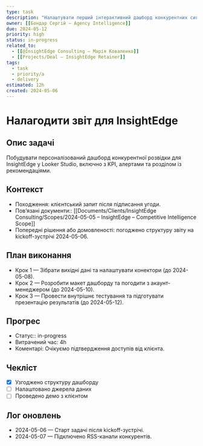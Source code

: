 ```yaml
---
type: task
description: "Налаштувати перший інтерактивний дашборд конкурентних сигналів для InsightEdge"
owner: [[Бондар Сергій – Agency Intelligence]]
due: 2024-05-12
priority: high
status: in-progress
related_to:
  - [[@InsightEdge Consulting – Марія Коваленко]]
  - [[Projects/Deal – InsightEdge Retainer]]
tags:
  - task
  - priority/a
  - delivery
estimated: 12h
created: 2024-05-06
---
```


# Налагодити звіт для InsightEdge

## Опис задачі
Побудувати персоналізований дашборд конкурентної розвідки для InsightEdge у Looker Studio, включно з KPI, алертами та розділом із рекомендаціями.

## Контекст
- Походження: клієнтський запит після підписання угоди.
- Повʼязані документи:: [[Documents/Clients/InsightEdge Consulting/Scopes/2024-05-05 – InsightEdge – Competitive Intelligence Scope]]
- Попередні рішення або домовленості: погоджено структуру звіту на kickoff-зустрічі 2024-05-06.

## План виконання
- Крок 1 — Зібрати вихідні дані та налаштувати конектори (до 2024-05-08).
- Крок 2 — Розробити макет дашборду та погодити з акаунт-менеджером (до 2024-05-10).
- Крок 3 — Провести внутрішнє тестування та підготувати презентацію результатів (до 2024-05-12).

## Прогрес
- Статус:: in-progress
- Витрачений час: 4h
- Коментарі: Очікуємо підтвердження доступів від клієнта.

## Чекліст
- [x] Узгоджено структуру дашборду
- [ ] Налаштовано джерела даних
- [ ] Проведено демо з клієнтом

## Лог оновлень
- 2024-05-06 — Старт задачі після kickoff-зустрічі.
- 2024-05-07 — Підключено RSS-канали конкурентів.
